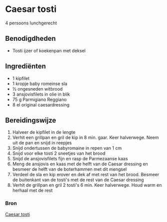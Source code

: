 # Caesar tosti

4 persoons lunchgerecht

## Benodigdheden

- Tosti ijzer of koekenpan met deksel

## Ingrediënten

- 1 kipfilet
- 1 kropje baby romeinse sla
- ½ ongesneden witbrood
- 3 ansjovisfilets in olie in blik
- 75 g Parmigiano Reggiano
- 8 el original caesardressing

## Bereidingswijze

1. Halveer de kipfilet in de lengte
2. Verhit een grillpan en gril de kip in 8 min. gaar. Keer halverwege. Neem uit de pan en snijd in reepjes
3. Snijd ondertussen de babyromaine in repen van 1 cm
4. Snijd voor elke tosti 2 sneetjes van het brood
5. Snijd de ansjovisfilets fijn en rasp de Parmezaanse kaas
6. Meng de ansjovis en kaas met de helft van de Caesar dressing en besmeer de helft van de boterhammen met dit mengsel
7. Verdeel de sla en kip erover en dek af met rest van het brood. Besmeer de buitenkant van de tosti's met de rest van de Caesar dressing
8. Verhit de grillpan en gril 2 tosti's 6 min. Keer halverwege. Houd warm en herhaal met de rest

### Bron

[Caesar tosti](https://www.smulweb.nl/recepten/1465895/Caesar-tosti)